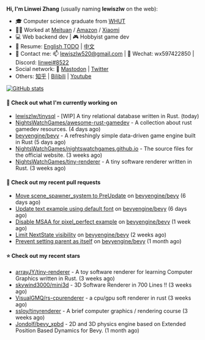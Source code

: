 **Hi, I'm Linwei Zhang** (usually naming **lewiszlw** on the web):
- 🎓 Computer science graduate from [WHUT](https://en.wikipedia.org/wiki/Wuhan_University_of_Technology)
- 👨‍💻 Worked at [Meituan](https://about.meituan.com/home) / [Amazon](https://www.amazon.com/) / [Xiaomi](https://www.mi.com/)
- 💻 Web backend dev | 🎮 Hobbyist game dev
- 📄 Resume: [English TODO](https://github.com/lewiszlw/lewiszlw/blob/main/Resume_EN.md) | [中文](https://github.com/lewiszlw/lewiszlw/blob/main/Resume_CN.md)
- 📱 Contact me: 📫 [lewiszlw520@gmail.com](mailto:lewiszlw520@gmail.com) | 💬 Wechat: wx597422850 | Discord: [linwei#8522](http://discordapp.com/users/891664307035713576)
- Social network: 🦣 [Mastodon](https://mastodon.world/@lewiszlw) | [Twitter](https://twitter.com/lewiszlw)
- Others: [知乎](https://www.zhihu.com/people/tian-qian-zhu-wu-ya) | [Bilibili](https://space.bilibili.com/43876861) | [Youtube](https://www.youtube.com/channel/UCnvri1tqAjxsp9nGQ63zUNw)

[![GitHub stats](https://github-readme-stats.vercel.app/api?username=lewiszlw&count_private=true&show_icons=true&theme=solarized-dark&include_all_commits=true)](https://github.com/anuraghazra/github-readme-stats)

#### 👷 Check out what I'm currently working on

- [lewiszlw/tinysql](https://github.com/lewiszlw/tinysql) - [WIP] A tiny relational database written in Rust. (today)
- [NightsWatchGames/awesome-rust-gamedev](https://github.com/NightsWatchGames/awesome-rust-gamedev) - A collection about rust gamedev resources. (4 days ago)
- [bevyengine/bevy](https://github.com/bevyengine/bevy) - A refreshingly simple data-driven game engine built in Rust (5 days ago)
- [NightsWatchGames/nightswatchgames.github.io](https://github.com/NightsWatchGames/nightswatchgames.github.io) - The source files for the official website. (3 weeks ago)
- [NightsWatchGames/tiny-renderer](https://github.com/NightsWatchGames/tiny-renderer) - A tiny software renderer written in Rust. (3 weeks ago)

#### 🔨 Check out my recent pull requests

- [Move scene_spawner_system to PreUpdate](https://github.com/bevyengine/bevy/pull/9260) on [bevyengine/bevy](https://github.com/bevyengine/bevy) (6 days ago)
- [Update text example using default font](https://github.com/bevyengine/bevy/pull/9259) on [bevyengine/bevy](https://github.com/bevyengine/bevy) (6 days ago)
- [Disable MSAA for pixel_perfect example](https://github.com/bevyengine/bevy/pull/9185) on [bevyengine/bevy](https://github.com/bevyengine/bevy) (1 week ago)
- [Limit NextState visibility](https://github.com/bevyengine/bevy/pull/9096) on [bevyengine/bevy](https://github.com/bevyengine/bevy) (2 weeks ago)
- [Prevent setting parent as itself](https://github.com/bevyengine/bevy/pull/8980) on [bevyengine/bevy](https://github.com/bevyengine/bevy) (1 month ago)

#### ⭐ Check out my recent stars

- [arrayJY/tiny-renderer](https://github.com/arrayJY/tiny-renderer) - A toy software renderer for learning Computer Graphics written in Rust. (3 weeks ago)
- [skywind3000/mini3d](https://github.com/skywind3000/mini3d) - 3D Software Renderer in 700 Lines !! (3 weeks ago)
- [VisualGMQ/rs-cpurenderer](https://github.com/VisualGMQ/rs-cpurenderer) - a cpu/gpu soft renderer in rust (3 weeks ago)
- [ssloy/tinyrenderer](https://github.com/ssloy/tinyrenderer) - A brief computer graphics / rendering course (3 weeks ago)
- [Jondolf/bevy_xpbd](https://github.com/Jondolf/bevy_xpbd) - 2D and 3D physics engine based on Extended Position Based Dynamics for Bevy. (1 month ago)
